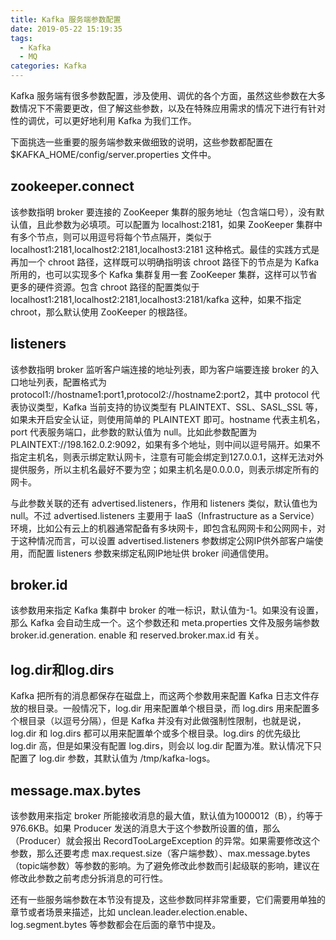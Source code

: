 ```yaml
---
title: Kafka 服务端参数配置
date: 2019-05-22 15:19:35
tags:
  - Kafka
  - MQ
categories: Kafka
---
```


Kafka 服务端有很多参数配置，涉及使用、调优的各个方面，虽然这些参数在大多数情况下不需要更改，但了解这些参数，以及在特殊应用需求的情况下进行有针对性的调优，可以更好地利用 Kafka 为我们工作。

下面挑选一些重要的服务端参数来做细致的说明，这些参数都配置在$KAFKA_HOME/config/server.properties 文件中。

## zookeeper.connect

该参数指明 broker 要连接的 ZooKeeper 集群的服务地址（包含端口号），没有默认值，且此参数为必填项。可以配置为 localhost:2181，如果 ZooKeeper 集群中有多个节点，则可以用逗号将每个节点隔开，类似于 localhost1:2181,localhost2:2181,localhost3:2181 这种格式。最佳的实践方式是再加一个 chroot 路径，这样既可以明确指明该 chroot 路径下的节点是为 Kafka 所用的，也可以实现多个 Kafka 集群复用一套 ZooKeeper 集群，这样可以节省更多的硬件资源。包含 chroot 路径的配置类似于 localhost1:2181,localhost2:2181,localhost3:2181/kafka 这种，如果不指定 chroot，那么默认使用 ZooKeeper 的根路径。

## listeners

该参数指明 broker 监听客户端连接的地址列表，即为客户端要连接 broker 的入口地址列表，配置格式为 protocol1://hostname1:port1,protocol2://hostname2:port2，其中 protocol 代表协议类型，Kafka 当前支持的协议类型有 PLAINTEXT、SSL、SASL_SSL 等，如果未开启安全认证，则使用简单的 PLAINTEXT 即可。hostname 代表主机名，port 代表服务端口，此参数的默认值为 null。比如此参数配置为 PLAINTEXT://198.162.0.2:9092，如果有多个地址，则中间以逗号隔开。如果不指定主机名，则表示绑定默认网卡，注意有可能会绑定到127.0.0.1，这样无法对外提供服务，所以主机名最好不要为空；如果主机名是0.0.0.0，则表示绑定所有的网卡。

与此参数关联的还有 advertised.listeners，作用和 listeners 类似，默认值也为 null。不过 advertised.listeners 主要用于 IaaS（Infrastructure as a Service）环境，比如公有云上的机器通常配备有多块网卡，即包含私网网卡和公网网卡，对于这种情况而言，可以设置 advertised.listeners 参数绑定公网IP供外部客户端使用，而配置 listeners 参数来绑定私网IP地址供 broker 间通信使用。

## broker.id

该参数用来指定 Kafka 集群中 broker 的唯一标识，默认值为-1。如果没有设置，那么 Kafka 会自动生成一个。这个参数还和 meta.properties 文件及服务端参数 broker.id.generation. enable 和 reserved.broker.max.id 有关。

## log.dir和log.dirs

Kafka 把所有的消息都保存在磁盘上，而这两个参数用来配置 Kafka 日志文件存放的根目录。一般情况下，log.dir 用来配置单个根目录，而 log.dirs 用来配置多个根目录（以逗号分隔），但是 Kafka 并没有对此做强制性限制，也就是说，log.dir 和 log.dirs 都可以用来配置单个或多个根目录。log.dirs 的优先级比 log.dir 高，但是如果没有配置 log.dirs，则会以 log.dir 配置为准。默认情况下只配置了 log.dir 参数，其默认值为 /tmp/kafka-logs。

## message.max.bytes

该参数用来指定 broker 所能接收消息的最大值，默认值为1000012（B），约等于976.6KB。如果 Producer 发送的消息大于这个参数所设置的值，那么（Producer）就会报出 RecordTooLargeException 的异常。如果需要修改这个参数，那么还要考虑 max.request.size（客户端参数）、max.message.bytes（topic端参数）等参数的影响。为了避免修改此参数而引起级联的影响，建议在修改此参数之前考虑分拆消息的可行性。

还有一些服务端参数在本节没有提及，这些参数同样非常重要，它们需要用单独的章节或者场景来描述，比如 unclean.leader.election.enable、log.segment.bytes 等参数都会在后面的章节中提及。

